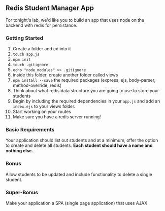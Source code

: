 ## Redis Student Manager App

For tonight's lab, we'd like you to build an app that uses node on the backend with redis for persistance. 

### Getting Started

1. Create a folder and cd into it
2. `touch app.js`
3. `npm init`
4. `touch .gitignore`
5. `echo "node_modules" >> .gitignore`
6. inside this folder, create another folder called views
6. `npm install --save` the required packages (express, ejs, body-parser, method-override, redis)
7. Think about what redis data structure you are going to use to store your students 
8. Begin by including the required dependencies in your `app.js` and add an `index.ejs` to your views folder.
9. Start working on your routes 
10. Make sure you have a redis server running!


### Basic Requirements

Your application should list out students and at a minimum, offer the option to create and delete all students. **Each student should have a name and nothing else.** 

### Bonus

Allow students to be updated and include functionality to delete a single student.

### Super-Bonus

Make your application a SPA (single page application) that uses AJAX